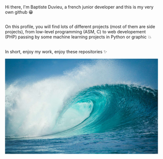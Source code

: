 Hi there, I'm Baptiste Duvieu, a french junior developer and this is my very own github 😁 <br><br>

On this profile, you will find lots of different projects (most of them are side projects), from low-level programming (ASM, C) to web developement (PHP) passing by some machine learning projects in Python or graphic 💥 <br><br>

In short, enjoy my work, enjoy these repositories ✨

<img src='readme.jpg'>
